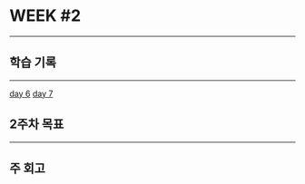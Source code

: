 #  WEEK #2



------
## 학습 기록
-------
[ day 6](https://github.com/leegyeongwhan/TIL/blob/dolokkong/202111/day08.md)
[ day 7](https://github.com/leegyeongwhan/TIL/blob/dolokkong/202111/day09.md)

## 2주차 목표



------

## 주 회고



